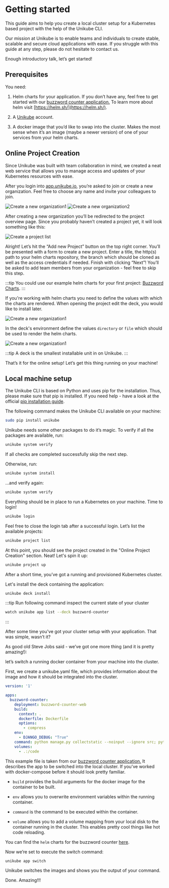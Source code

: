 # Getting started

  

This guide aims to help you create a local cluster setup for a Kubernetes based project with the help of the Unikube CLI.

  

Our mission at Unikube is to enable teams and individuals to create stable, scalable and secure cloud applications with ease. If you struggle with this guide at any step, please do not hesitate to contact us.

  

Enough introductory talk, let’s get started!

## Prerequisites

  

You need:

1.  Helm charts for your application. If you don’t have any, feel free to get started with our [buzzword counter application.](https://github.com/Blueshoe/buzzword-charts/) To learn more about helm visit [https://helm.sh/](https://helm.sh/).
    
2.  A [Unikube](https://app.unikube.io) account.
    
3.  A docker image that you’d like to swap into the cluster. Makes the most sense when it’s an image (maybe a newer version) of one of your services from your helm charts.
    

## Online Project Creation

Since Unikube was built with team collaboration in mind, we created a neat web service that allows you to manage access and updates of your Kubernetes resources with ease.

After you login into [app.unikube.io](https://login.unikube.io/auth/realms/unikube/protocol/openid-connect/auth?client_id=frontend&redirect_uri=https%3A%2F%2Fapp.unikube.io%2F&state=3fb1027f-8b5c-4b28-8fe8-791dd998ff74&response_mode=fragment&response_type=code&scope=openid&nonce=3720bb97-7ea1-4587-8028-974f71f5b8d2), you’re asked to join or create a new organization. Feel free to choose any name and invite your colleagues to join.

![Create a new organization1](/docs/img/screenshot_create-new-organization1.png)
![Create a new organization2](/docs/img/screenshot_create-new-organization2.png)


After creating a new organization you’ll be redirected to the project overview page. Since you probably haven’t created a project yet, it will look something like this:

![Create a project list](/docs/img/screenshot__project-list.png)

  

Alright! Let’s hit the “Add new Project” button on the top right corner. You’ll be presented with a form to create a new project. Enter a title, the http(s) path to your helm charts repository, the branch which should be cloned as well as the access credentials if needed. Finish with clicking “Next”! You’ll be asked to add team members from your organization - feel free to skip this step.

:::tip
You could use our example helm charts for your first project:
[Buzzword Charts](https://github.com/Blueshoe/buzzword-charts/).
:::
  

If you're working with helm charts you need to define the values with which the charts are rendered.
When opening the project edit the deck, you would like to install later.

![Create a new organization1](/docs/img/edit_deck.png)

In the deck's environment define the values `directory` or `file` which should be used to render the helm charts.

![Create a new organization1](/docs/img/edit_values.png)

:::tip
A deck is the smallest installable unit in on Unikube.
:::

That’s it for the online setup! Let’s get this thing running on your machine!

## Local machine setup

The Unikube CLI is based on Python and uses pip for the installation. Thus, please make sure that pip is installed. If you need help - have a look at the official [pip installation guide](https://pip.pypa.io/en/stable/installation/).

  

The following command makes the Unikube CLI available on your machine:

  
```bash
sudo pip install unikube
```
  

Unikube needs some other packages to do it’s magic. To verify if all the packages are available, run:

  
```bash
unikube system verify
```
  

If all checks are completed successfully skip the next step.

  

Otherwise, run:

  
```bash
unikube system install
```
  

...and verify again:

  
```bash
unikube system verify
```
  

Everything should be in place to run a Kubernetes on your machine. Time to login!

  
```bash
unikube login
```
  

Feel free to close the login tab after a successful login. Let’s list the available projects:

  
```bash
unikube project list
```
  

At this point, you should see the project created in the "Online Project Creation" section. Neat! Let's spin it up:

  
```bash
unikube project up
```
  

After a short time, you’ve got a running and provisioned Kubernetes cluster.

Let's install the deck containing the application:

```bash
unikube deck install
```

:::tip
Run following command inspect the current state of your cluster 
```bash
watch unikube app list --deck buzzword-counter
```
:::

After some time you've got your cluster setup with your application. That was simple, wasn’t it?

  

As good old Steve Jobs said - we’ve got one more thing (and it is pretty amazing!):

let’s switch a running docker container from your machine into the cluster.

  

First, we create a unikube.yaml file, which provides information about the image and how it should be integrated into the cluster.

  

```yaml
version: '1'

apps:
  buzzword-counter:
    deployment: buzzword-counter-web
    build:
      context: .
      dockerfile: Dockerfile
      options:
        - compress
    env:
      - DJANGO_DEBUG: "True"
    command: python manage.py collectstatic --noinput --ignore src; python manage.py runserver 0.0.0.0:{port}
    volumes:
      - .:/code
```

  

This example file is taken from our [buzzword counter application.](https://github.com/Blueshoe/buzzword-counter) It describes the app to be switched into the local cluster. If you’ve worked with docker-compose before it should look pretty familiar.

-   `build` provides the build arguments for the docker image for the container to be built.
    
-   `env` allows you to overwrite environment variables within the running container.
    
-   `command` is the command to be executed within the container.
    
-   `volume` allows you to add a volume mapping from your local disk to the container running in the cluster. This enables pretty cool things like hot code reloading.
    

You can find the `helm` charts for the buzzword counter [here](https://github.com/Blueshoe/buzzword-charts/).

Now we’re set to execute the switch command:

  
```bash
unikube app switch
```
  
  

Unikube switches the images and shows you the output of your command.

  

Done. Amazing!!!
